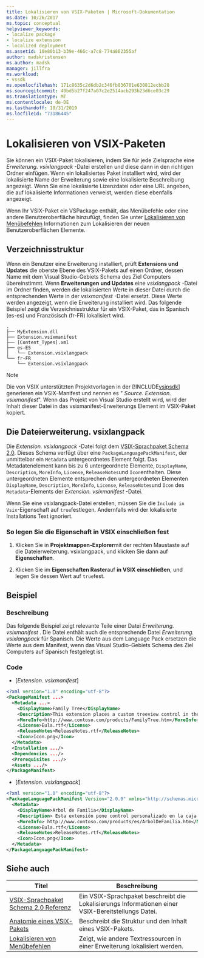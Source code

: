 ```yaml
---
title: Lokalisieren von VSIX-Paketen | Microsoft-Dokumentation
ms.date: 10/26/2017
ms.topic: conceptual
helpviewer_keywords:
- localize package
- localize extension
- localized deployment
ms.assetid: 10e80b13-b39e-466c-a7c8-774a862355af
author: madskristensen
ms.author: madsk
manager: jillfra
ms.workload:
- vssdk
ms.openlocfilehash: 171c8635c2d6db2c346fb836701e630812ecbb28
ms.sourcegitcommit: 40bd5b27f247a07c2e2514acb293b23d6ce03c29
ms.translationtype: MT
ms.contentlocale: de-DE
ms.lasthandoff: 10/31/2019
ms.locfileid: "73186445"
---
```

# <a name="localizing-vsix-packages"></a>Lokalisieren von VSIX-Paketen

Sie können ein VSIX-Paket lokalisieren, indem Sie für jede Zielsprache eine *Erweiterung. vsixlangpack* -Datei erstellen und diese dann in den richtigen Ordner einfügen. Wenn ein lokalisiertes Paket installiert wird, wird der lokalisierte Name der Erweiterung sowie eine lokalisierte Beschreibung angezeigt. Wenn Sie eine lokalisierte Lizenzdatei oder eine URL angeben, die auf lokalisierte Informationen verweist, werden diese ebenfalls angezeigt.

Wenn Ihr VSIX-Paket ein VSPackage enthält, das Menübefehle oder eine andere Benutzeroberfläche hinzufügt, finden Sie unter [Lokalisieren von Menübefehlen](../extensibility/localizing-menu-commands.md) Informationen zum Lokalisieren der neuen Benutzeroberflächen Elemente.

## <a name="directory-structure"></a>Verzeichnisstruktur

 Wenn ein Benutzer eine Erweiterung installiert, prüft **Extensions und Updates** die oberste Ebene des VSIX-Pakets auf einen Ordner, dessen Name mit dem Visual Studio-Gebiets Schema des Ziel Computers übereinstimmt. Wenn **Erweiterungen und Updates** eine *vsixlangpack* -Datei im Ordner finden, werden die lokalisierten Werte in dieser Datei durch die entsprechenden Werte in der *vsixmanifest* -Datei ersetzt. Diese Werte werden angezeigt, wenn die Erweiterung installiert wird. Das folgende Beispiel zeigt die Verzeichnisstruktur für ein VSIX-Paket, das in Spanisch (es-es) und Französisch (fr-FR) lokalisiert wird.

```text
.
├── MyExtension.dll
├── Extension.vsixmanifest
├── [Content_Types].xml
├── es-ES
│   └── Extension.vsixlangpack
└── fr-FR
    └── Extension.vsixlangpack
```

> [!NOTE]
> Die von VSIX unterstützten Projektvorlagen in der [!INCLUDE[vsipsdk](../extensibility/includes/vsipsdk_md.md)] generieren ein VSIX-Manifest und nennen es " *Source. Extension. vsixmanifest*". Wenn das Projekt von Visual Studio erstellt wird, wird der Inhalt dieser Datei in das vsixmanifest-Erweiterungs Element im VSIX-Paket kopiert.

## <a name="the-extensionvsixlangpack-file"></a>Die Dateierweiterung. vsixlangpack

Die *Extension. vsixlangpack* -Datei folgt dem [VSIX-Sprachpaket Schema 2,0](../extensibility/vsix-language-pack-schema-2-0-reference.md). Dieses Schema verfügt über eine `PackageLanguagePackManifest`, der unmittelbar ein `Metadata` untergeordnetes Element folgt. Das Metadatenelement kann bis zu 6 untergeordnete Elemente, `DisplayName`, `Description`, `MoreInfo`, `License`, `ReleaseNotes`und `Icon`enthalten. Diese untergeordneten Elemente entsprechen den untergeordneten Elementen `DisplayName`, `Description`, `MoreInfo`, `License`, `ReleaseNotes`und `Icon` des `Metadata`-Elements der *Extension. vsixmanifest* -Datei.

Wenn Sie eine vsixlangpack-Datei erstellen, müssen Sie die `Include in Vsix`-Eigenschaft auf `true`festlegen. Andernfalls wird der lokalisierte Installations Text ignoriert.

### <a name="to-set-the-include-in-vsix-property"></a>So legen Sie die Eigenschaft in VSIX einschließen fest

1. Klicken Sie in **Projektmappen-Explorer**mit der rechten Maustaste auf die Dateierweiterung. vsixlangpack, und klicken Sie dann auf **Eigenschaften**.

2. Klicken Sie im **Eigenschaften Raster**auf **in VSIX einschließen**, und legen Sie dessen Wert auf `true`fest.

## <a name="example"></a>Beispiel

### <a name="description"></a>Beschreibung

Das folgende Beispiel zeigt relevante Teile einer Datei *Erweiterung. vsixmanifest* . Die Datei enthält auch die entsprechende Datei *Erweiterung. vsixlangpack* für Spanisch. Die Werte aus dem Language Pack ersetzen die Werte aus dem Manifest, wenn das Visual Studio-Gebiets Schema des Ziel Computers auf Spanisch festgelegt ist.

### <a name="code"></a>Code

- [*Extension. vsixmanifest*]

```xml
<?xml version="1.0" encoding="utf-8"?>
<PackageManifest ...>
  <Metadata ...>
    <DisplayName>Family Tree</DisplayName>
    <Description>This extension places a custom treeview control in the toolbox that is optimized for handling family tree information.</Description>
    <MoreInfo>http://www.contoso.com/products/FamilyTree.htm</MoreInfo>
    <License>Eula.rtf</License>
    <ReleaseNotes>ReleaseNotes.rtf</ReleaseNotes>
    <Icon>Icon.png</Icon>
  </Metadata>
  <Installation .../>
  <Dependencies .../>
  <Prerequisites .../>
  <Assets .../>
</PackageManifest>
```

- [*Extension. vsixlangpack*]

```xml
<?xml version="1.0" encoding="utf-8"?>
<PackageLanguagePackManifest Version="2.0.0" xmlns="http://schemas.microsoft.com/developer/vsx-schema/2011">
  <Metadata>
    <DisplayName>Arbol de Familia</DisplayName>
    <Description> Esta extensión pone control personalizado en la caja de herramientas por manejar información de familia.</Description>
    <MoreInfo> http://www.contoso.com/products/es/ArbolDeFamilia.htm</MoreInfo>
    <License>Eula.rtf</License>
    <ReleaseNotes>ReleaseNotes.rtf</ReleaseNotes>
    <Icon>Icon.png</Icon>
  </Metadata>
</PackageLanguagePackManifest>
```

## <a name="see-also"></a>Siehe auch

|Titel|Beschreibung|
|-----------|-----------------|
|[VSIX-Sprachpaket Schema 2,0 Referenz](vsix-language-pack-schema-2-0-reference.md)|Ein VSIX-Sprachpaket beschreibt die Lokalisierungs Informationen einer VSIX-Bereitstellungs Datei.|
|[Anatomie eines VSIX-Pakets](../extensibility/anatomy-of-a-vsix-package.md)|Beschreibt die Struktur und den Inhalt eines VSIX-Pakets.|
|[Lokalisieren von Menübefehlen](../extensibility/localizing-menu-commands.md)|Zeigt, wie andere Textressourcen in einer Erweiterung lokalisiert werden.|